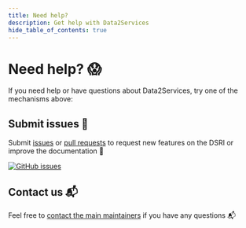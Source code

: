```yaml
---
title: Need help?
description: Get help with Data2Services
hide_table_of_contents: true
---
```


# Need help? 😱

If you need help or have questions about Data2Services, try one of the mechanisms above:


## Submit issues 📝

Submit [issues](https://github.com/MaastrichtU-IDS/d2s-docs/issues) or [pull requests](https://github.com/MaastrichtU-IDS/d2s-docs/pulls) to request new features on the DSRI or improve the documentation 🔧

<a href="https://github.com/MaastrichtU-IDS/d2s-docs/issues" target="_blank" rel="noopener noreferrer" aria-label="GitHub issues"><img alt="GitHub issues" src="https://img.shields.io/github/issues/MaastrichtU-IDS/d2s-docs?label=d2s-docs"/></a>



## Contact us 📬

Feel free to [contact the main maintainers](mailto:vincent.emonet@maastrichtuniversity.nl) if you have any questions 📬 
